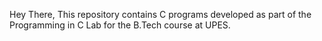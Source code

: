 Hey There,
This repository contains C programs developed as part of the Programming in C Lab for the B.Tech course at UPES.
